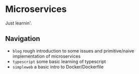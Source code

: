 

# Microservices
Just learnin'.


## Navigation

* `blog` rough introduction to some issues and primitive/naive implementation of microservices
* `typescript` some basic learning of typescript
* `simpleweb` a basic intro to Docker/Dockerfile

